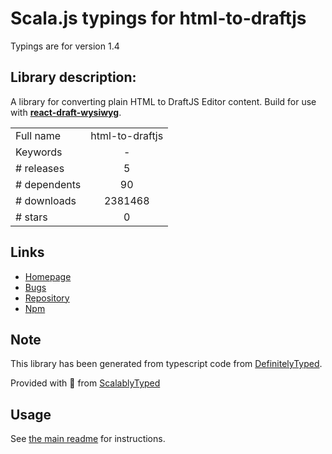 
# Scala.js typings for html-to-draftjs

Typings are for version 1.4

## Library description:
A library for converting plain HTML to DraftJS Editor content. Build for use with **[react-draft-wysiwyg](https://github.com/jpuri/react-draft-wysiwyg)**.

|                    |                 |
| ------------------ | :-------------: |
| Full name          | html-to-draftjs |
| Keywords           | - |
| # releases         | 5 |
| # dependents       | 90 |
| # downloads        | 2381468 |
| # stars            | 0 |

## Links
- [Homepage](https://github.com/jpuri/html-to-draftjs#readme)
- [Bugs](https://github.com/jpuri/html-to-draftjs/issues)
- [Repository](https://github.com/jpuri/html-to-draftjs)
- [Npm](https://www.npmjs.com/package/html-to-draftjs)
    


## Note
This library has been generated from typescript code from [DefinitelyTyped](https://definitelytyped.org).

Provided with :purple_heart: from [ScalablyTyped](https://github.com/oyvindberg/ScalablyTyped)

## Usage
See [the main readme](../../readme.md) for instructions.


